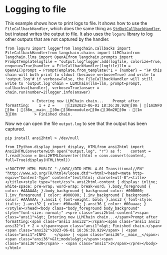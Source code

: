 Logging to file
===============

This example shows how to print logs to file. It shows how to use the `FileCallbackHandler`, which does the same thing as [`StdOutCallbackHandler`](https://python.langchain.com/en/latest/modules/callbacks/getting_started.html#using-an-existing-handler), but instead writes the output to file. It also uses the `loguru` library to log other outputs that are not captured by the handler.

    from loguru import loggerfrom langchain.callbacks import FileCallbackHandlerfrom langchain.chains import LLMChainfrom langchain.llms import OpenAIfrom langchain.prompts import PromptTemplatelogfile = "output.log"logger.add(logfile, colorize=True, enqueue=True)handler = FileCallbackHandler(logfile)llm = OpenAI()prompt = PromptTemplate.from_template("1 + {number} = ")# this chain will both print to stdout (because verbose=True) and write to 'output.log'# if verbose=False, the FileCallbackHandler will still write to 'output.log'chain = LLMChain(llm=llm, prompt=prompt, callbacks=[handler], verbose=True)answer = chain.run(number=2)logger.info(answer)

                > Entering new LLMChain chain...    Prompt after formatting:    1 + 2 =     [32m2023-06-01 18:36:38.929[0m | [1mINFO    [0m | [36m__main__[0m:[36m<module>[0m:[36m20[0m - [1m        3[0m        > Finished chain.

Now we can open the file `output.log` to see that the output has been captured.

    pip install ansi2html > /dev/null

    from IPython.display import display, HTMLfrom ansi2html import Ansi2HTMLConverterwith open("output.log", "r") as f:    content = f.read()conv = Ansi2HTMLConverter()html = conv.convert(content, full=True)display(HTML(html))

    <!DOCTYPE HTML PUBLIC "-//W3C//DTD HTML 4.01 Transitional//EN" "http://www.w3.org/TR/html4/loose.dtd"><html><head><meta http-equiv="Content-Type" content="text/html; charset=utf-8"><title></title><style type="text/css">.ansi2html-content { display: inline; white-space: pre-wrap; word-wrap: break-word; }.body_foreground { color: #AAAAAA; }.body_background { background-color: #000000; }.inv_foreground { color: #000000; }.inv_background { background-color: #AAAAAA; }.ansi1 { font-weight: bold; }.ansi3 { font-style: italic; }.ansi32 { color: #00aa00; }.ansi36 { color: #00aaaa; }</style></head><body class="body_foreground body_background" style="font-size: normal;" ><pre class="ansi2html-content"><span class="ansi1">&gt; Entering new LLMChain chain...</span>Prompt after formatting:<span class="ansi1 ansi32"></span><span class="ansi1 ansi3 ansi32">1 + 2 = </span><span class="ansi1">&gt; Finished chain.</span><span class="ansi32">2023-06-01 18:36:38.929</span> | <span class="ansi1">INFO    </span> | <span class="ansi36">__main__</span>:<span class="ansi36">&lt;module&gt;</span>:<span class="ansi36">20</span> - <span class="ansi1">3</span></pre></body></html>